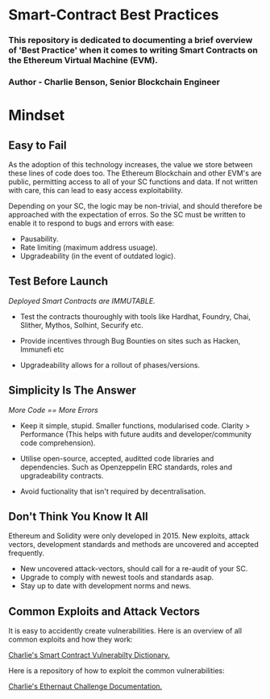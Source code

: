 # Smart-Contract Best Practices
### This repository is dedicated to documenting a brief overview of 'Best Practice' when it comes to writing Smart Contracts on the Ethereum Virtual Machine (EVM).
### Author - Charlie Benson, Senior Blockchain Engineer



# Mindset

## Easy to Fail
As the adoption of this technology increases, the value we store between these lines of code does too. 
The Ethereum Blockchain and other EVM's are public, permitting access to all of your SC functions and data. If not written with care, this can lead to easy access exploitability.


Depending on your SC, the logic may be non-trivial, and should therefore be approached with the expectation of erros. So the SC must be written to enable it to respond to bugs and errors with ease:
- Pausability.
- Rate limiting (maximum address usuage).
- Upgradeability (in the event of outdated logic).

## Test Before Launch
*Deployed Smart Contracts are IMMUTABLE.* 

- Test the contracts thouroughly with tools like Hardhat, Foundry, Chai, Slither, Mythos, Solhint, Securify etc.

- Provide incentives through Bug Bounties on sites such as Hacken, Immunefi etc

- Upgradeability allows for a rollout of phases/versions.

## Simplicity Is The Answer

*More Code == More Errors*

- Keep it simple, stupid. Smaller functions, modularised code. Clarity > Performance (This helps with future audits and developer/community code comprehension).

- Utilise open-source, accepted, auditted code libraries and dependencies. Such as Openzeppelin ERC standards, roles and upgradeability contracts.

- Avoid fuctionality that isn't required by decentralisation.

## Don't Think You Know It All

Ethereum and Solidity were only developed in 2015. New exploits, attack vectors, development standards and methods are uncovered and accepted frequently.


- New uncovered attack-vectors, should call for a re-audit of your SC.
- Upgrade to comply with newest tools and standards asap.
- Stay up to date with development norms and news.

## Common Exploits and Attack Vectors

It is easy to accidently create vulnerabilities. Here is an overview of all common exploits and how they work:

[Charlie's Smart Contract Vulnerabilty Dictionary.](https://wwww.github.com/CharlieJRBenson/)

Here is a repository of how to exploit the common vulnerabilities:

[Charlie's Ethernaut Challenge Documentation.](https://www.github.com/CharlieJRBenson/SmartContractHacking)